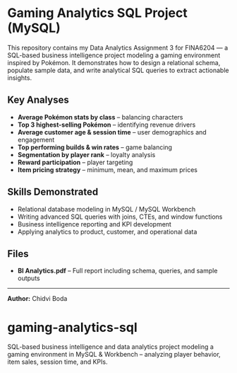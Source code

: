 # Gaming Analytics SQL Project (MySQL)

This repository contains my Data Analytics Assignment 3 for FINA6204 — a SQL-based business intelligence project modeling a gaming environment inspired by Pokémon. It demonstrates how to design a relational schema, populate sample data, and write analytical SQL queries to extract actionable insights.

## Key Analyses
- **Average Pokémon stats by class** – balancing characters
- **Top 3 highest-selling Pokémon** – identifying revenue drivers
- **Average customer age & session time** – user demographics and engagement
- **Top performing builds & win rates** – game balancing
- **Segmentation by player rank** – loyalty analysis
- **Reward participation** – player targeting
- **Item pricing strategy** – minimum, mean, and maximum prices

## Skills Demonstrated
- Relational database modeling in MySQL / MySQL Workbench  
- Writing advanced SQL queries with joins, CTEs, and window functions  
- Business intelligence reporting and KPI development  
- Applying analytics to product, customer, and operational data  

## Files
- **BI Analytics.pdf** – Full report including schema, queries, and sample outputs  

---
**Author:** Chidvi Boda  
# gaming-analytics-sql
SQL-based business intelligence and data analytics project modeling a gaming environment in MySQL &amp; Workbench – analyzing player behavior, item sales, session time, and KPIs.
